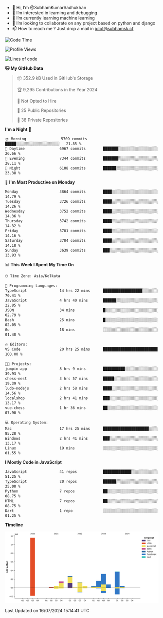 - 👋 Hi, I’m @SubhamKumarSadhukhan
- 👀 I’m interested in learning and debugging
- 🌱 I’m currently learning machine learning
- 💞️ I’m looking to collaborate on any project based on python and django
- 📫 How to reach me ?
      Just drop a mail in idiot@subhamsk.cf

<!---
SubhamKumarSadhukhan/SubhamKumarSadhukhan is a ✨ special ✨ repository because its `README.md` (this file) appears on your GitHub profile.
You can click the Preview link to take a look at your changes.
--->


<!--START_SECTION:waka-->
![Code Time](http://img.shields.io/badge/Code%20Time-2%2C317%20hrs%2010%20mins-blue)

![Profile Views](http://img.shields.io/badge/Profile%20Views-1-blue)

![Lines of code](https://img.shields.io/badge/From%20Hello%20World%20I%27ve%20Written-2.8%20million%20lines%20of%20code-blue)

**🐱 My GitHub Data** 

> 📦 352.9 kB Used in GitHub's Storage 
 > 
> 🏆 9,295 Contributions in the Year 2024
 > 
> 🚫 Not Opted to Hire
 > 
> 📜 25 Public Repositories 
 > 
> 🔑 38 Private Repositories 
 > 
**I'm a Night 🦉** 

```text
🌞 Morning                5709 commits        █████░░░░░░░░░░░░░░░░░░░░   21.85 % 
🌆 Daytime                6967 commits        ███████░░░░░░░░░░░░░░░░░░   26.66 % 
🌃 Evening                7344 commits        ███████░░░░░░░░░░░░░░░░░░   28.11 % 
🌙 Night                  6108 commits        ██████░░░░░░░░░░░░░░░░░░░   23.38 % 
```
📅 **I'm Most Productive on Monday** 

```text
Monday                   3864 commits        ████░░░░░░░░░░░░░░░░░░░░░   14.79 % 
Tuesday                  3726 commits        ████░░░░░░░░░░░░░░░░░░░░░   14.26 % 
Wednesday                3752 commits        ████░░░░░░░░░░░░░░░░░░░░░   14.36 % 
Thursday                 3742 commits        ████░░░░░░░░░░░░░░░░░░░░░   14.32 % 
Friday                   3701 commits        ████░░░░░░░░░░░░░░░░░░░░░   14.16 % 
Saturday                 3704 commits        ████░░░░░░░░░░░░░░░░░░░░░   14.18 % 
Sunday                   3639 commits        ███░░░░░░░░░░░░░░░░░░░░░░   13.93 % 
```


📊 **This Week I Spent My Time On** 

```text
🕑︎ Time Zone: Asia/Kolkata

💬 Programming Languages: 
TypeScript               14 hrs 22 mins      ██████████████████░░░░░░░   70.41 % 
JavaScript               4 hrs 40 mins       ██████░░░░░░░░░░░░░░░░░░░   22.85 % 
JSON                     34 mins             █░░░░░░░░░░░░░░░░░░░░░░░░   02.79 % 
Bash                     25 mins             █░░░░░░░░░░░░░░░░░░░░░░░░   02.05 % 
Go                       18 mins             ░░░░░░░░░░░░░░░░░░░░░░░░░   01.48 % 

🔥 Editors: 
VS Code                  20 hrs 25 mins      █████████████████████████   100.00 % 

🐱‍💻 Projects: 
jumpin-app               8 hrs 9 mins        ██████████░░░░░░░░░░░░░░░   39.93 % 
chess-nest               3 hrs 57 mins       █████░░░░░░░░░░░░░░░░░░░░   19.39 % 
ludo-nodejs              2 hrs 58 mins       ████░░░░░░░░░░░░░░░░░░░░░   14.56 % 
localshop                2 hrs 41 mins       ███░░░░░░░░░░░░░░░░░░░░░░   13.17 % 
vue-chess                1 hr 36 mins        ██░░░░░░░░░░░░░░░░░░░░░░░   07.90 % 

💻 Operating System: 
Mac                      17 hrs 25 mins      █████████████████████░░░░   85.28 % 
Windows                  2 hrs 41 mins       ███░░░░░░░░░░░░░░░░░░░░░░   13.17 % 
Linux                    19 mins             ░░░░░░░░░░░░░░░░░░░░░░░░░   01.55 % 
```

**I Mostly Code in JavaScript** 

```text
JavaScript               41 repos            █████████████░░░░░░░░░░░░   51.25 % 
TypeScript               20 repos            ██████░░░░░░░░░░░░░░░░░░░   25.00 % 
Python                   7 repos             ██░░░░░░░░░░░░░░░░░░░░░░░   08.75 % 
HTML                     7 repos             ██░░░░░░░░░░░░░░░░░░░░░░░   08.75 % 
Dart                     1 repo              ░░░░░░░░░░░░░░░░░░░░░░░░░   01.25 % 
```



**Timeline**

![Lines of Code chart](https://raw.githubusercontent.com/SubhamKumarSadhukhan/SubhamKumarSadhukhan/main/assets/bar_graph.png)


 Last Updated on 16/07/2024 15:14:41 UTC
<!--END_SECTION:waka-->

